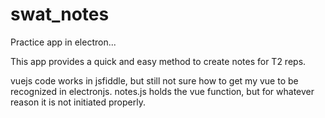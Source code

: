 # swat_notes

Practice app in electron...

This app provides a quick and easy method to create notes for T2 reps.

vuejs code works in jsfiddle, but still not sure how to get my vue to be recognized in electronjs.  notes.js holds the vue function, but for whatever reason it is not initiated properly.